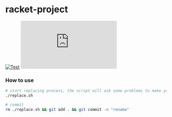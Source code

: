 # racket-project

[![Test](https://github.com/dannypsnl/racket-project/actions/workflows/racket-test.yml/badge.svg)](https://github.com/dannypsnl/racket-project/actions/workflows/racket-test.yml)
[![Coverage](https://badgen.net/https/dannypsnl.github.io/racket-project/coverage/badge.json)](https://dannypsnl.github.io/racket-project/coverage)

### How to use

```sh
# start replacing process, the script will ask some problems to make your project
./replace.sh

# commit
rm ./replace.sh && git add . && git commit -m "rename"
```
